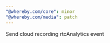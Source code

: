 ```yaml
---
"@whereby.com/core": minor
"@whereby.com/media": patch
---
```


Send cloud recording rtcAnalytics event
